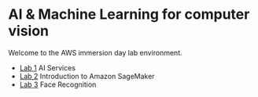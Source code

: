 # AI &amp; Machine Learning for computer vision

Welcome to the AWS immersion day lab environment.

* [Lab 1](lab1/Readme.md) AI Services
* [Lab 2](lab2/Readme.md) Introduction to Amazon SageMaker
* [Lab 3](lab3/Readme.md) Face Recognition
